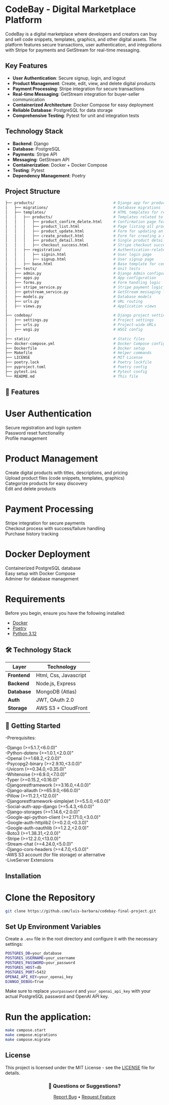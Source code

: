 
# CodeBay - Digital Marketplace Platform

CodeBay is a digital marketplace where developers and creators can buy and sell code snippets, templates, graphics, and other digital assets. The platform features secure transactions, user authentication, and integrations with Stripe for payments and GetStream for real-time messaging.

## Key Features
- **User Authentication**: Secure signup, login, and logout
- **Product Management**: Create, edit, view, and delete digital products
- **Payment Processing**: Stripe integration for secure transactions
- **Real-time Messaging**: GetStream integration for buyer-seller communication
- **Containerized Architecture**: Docker Compose for easy deployment
- **Reliable Database**: PostgreSQL for data storage
- **Comprehensive Testing**: Pytest for unit and integration tests

## Technology Stack
- **Backend**: Django
- **Database**: PostgreSQL
- **Payments**: Stripe API
- **Messaging**: GetStream API
- **Containerization**: Docker + Docker Compose
- **Testing**: Pytest
- **Dependency Management**: Poetry

## Project Structure
```bash
├── products/                                   # Django app for product management
│   ├── migrations/                             # Database migrations
│   ├── templates/                              # HTML templates for rendering views
│   │   ├── products/                           # Templates related to product management
│   │   │   ├── product_confirm_delete.html     # Confirmation page for deleting a product
│   │   │   ├── product_list.html               # Page listing all products
│   │   │   ├── product_update.html             # Form for updating an existing product
│   │   │   ├── create_product.html             # Form for creating a new product
│   │   │   ├── product_detail.html             # Single product detail view
│   │   │   ├── checkout_success.html           # Stripe checkout success page
│   │   ├── registration/                       # Authentication-related templates
│   │   │   ├── signin.html                     # User login page
│   │   │   ├── signup.html                     # User signup page
│   │   ├── base.html                           # Base template for consistent styling
│   ├── tests/                                  # Unit tests
│   ├── admin.py                                # Django Admin configuration
│   ├── apps.py                                 # App configuration
│   ├── forms.py                                # Form handling logic
│   ├── stripe_service.py                       # Stripe payment logic
│   ├── getstream_service.py                    # GetStream messaging logic
│   ├── models.py                               # Database models
│   ├── urls.py                                 # URL routing
│   ├── views.py                                # Application views
│ 
├── codebay/                                    # Django project settings
│   ├── settings.py                             # Project settings
│   ├── urls.py                                 # Project-wide URLs
│   ├── wsgi.py                                 # WSGI config
│ 
├── static/                                     # Static files
├── docker-compose.yml                          # Docker Compose config
├── Dockerfile                                  # Docker setup
├── Makefile                                    # Helper commands
├── LICENSE                                     # MIT License
├── poetry.lock                                 # Poetry lockfile
├── pyproject.toml                              # Poetry config
├── pytest.ini                                  # Pytest config
└── README.md                                   # This file
```

## 🚀 Features

# User Authentication

Secure registration and login system  
Password reset functionality   
Profile management  

# Product Management

Create digital products with titles, descriptions, and pricing   
Upload product files (code snippets, templates, graphics)   
Categorize products for easy discovery   
Edit and delete products   
 
# Payment Processing

Stripe integration for secure payments   
Checkout process with success/failure handling   
Purchase history tracking   

# Docker Deployment

Containerized PostgreSQL database   
Easy setup with Docker Compose   
Adminer for database management   

# Requirements

Before you begin, ensure you have the following installed:
- [Docker](https://www.docker.com/get-started) 
- [Poetry](https://python-poetry.org/docs/#installation)
- [Python 3.12](https://www.python.org/downloads/)



## **🛠️ Technology Stack**  
| Layer          | Technology           |
|----------------|----------------------|
| **Frontend**   | Html, Css, Javascript|
| **Backend**    | Node.js, Express     |
| **Database**   | MongoDB (Atlas)      |
| **Auth**       | JWT, OAuth 2.0       |
| **Storage**    | AWS S3 + CloudFront  |


## 🚀 Getting Started
-Prerequisites:

-Django (>=5.1.7,<6.0.0)"   
-Python-dotenv (>=1.0.1,<2.0.0)"   
-Openai (>=1.68.2,<2.0.0)"   
-Psycopg2-binary (>=2.9.10,<3.0.0)"   
-Uvicorn (>=0.34.0,<0.35.0)"   
-Whitenoise (>=6.9.0,<7.0.0)"    
-Typer (>=0.15.2,<0.16.0)"    
-Djangorestframework (>=3.16.0,<4.0.0)"   
-Django-allauth (>=65.9.0,<66.0.0)"   
-Pillow (>=11.2.1,<12.0.0)"   
-Djangorestframework-simplejwt (>=5.5.0,<6.0.0)"   
-Social-auth-app-django (>=5.4.3,<6.0.0)"   
-Django-storages (>=1.14.6,<2.0.0)"   
-Google-api-python-client (>=2.171.0,<3.0.0)"   
-Google-auth-httplib2 (>=0.2.0,<0.3.0)"   
-Google-auth-oauthlib (>=1.2.2,<2.0.0)"   
-Boto3 (>=1.38.31,<2.0.0)"   
-Stripe (>=12.2.0,<13.0.0)"   
-Stream-chat (>=4.24.0,<5.0.0)"   
-Django-cors-headers (>=4.7.0,<5.0.0)"   
-AWS S3 account (for file storage) or alternative   
-LiveServer Extensions   



## Installation
# Clone the Repository
```bash
git clone https://github.com/luis-barbara/codebay-final-project.git
```

## Set Up Environment Variables
Create a `.env` file in the root directory and configure it with the necessary settings:
```bash
POSTGRES_DB=your_database
POSTGRES_USERNAME=your_username
POSTGRES_PASSWORD=your_password
POSTGRES_HOST=db
POSTGRES_PORT=5432
OPENAI_API_KEY=your_openai_key
DJANGO_DEBUG=True
```
Make sure to replace `yourpassword` and `your_openai_api_key` with your actual PostgreSQL password and OpenAI API key.


# Run the application:
```bash
make compose.start
make compose.migrations
make compose.migrate
```

## License

This project is licensed under the MIT License - see the [LICENSE](LICENSE) file for details.

<div align="center"> <h3>💬 Questions or Suggestions?</h3> <p> <a href="https://github.com/luis-barbara/codebay-final-project/issues">Report Bug</a> • <a href="https://github.com/luis-barbara/codebay-final-project/issues">Request Feature</a> </p> </div> 







